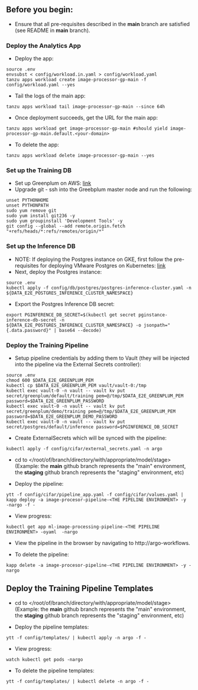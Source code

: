 ## Before you begin:
* Ensure that all pre-requisites described in the **main** branch are satisfied (see README in **main** branch).

### Deploy the Analytics App

* Deploy the app:
```
source .env
envsubst < config/workload.in.yaml > config/workload.yaml
tanzu apps workload create image-processor-gp-main -f config/workload.yaml --yes
```

* Tail the logs of the main app:
```
tanzu apps workload tail image-processor-gp-main --since 64h
```

* Once deployment succeeds, get the URL for the main app:
```
tanzu apps workload get image-processor-gp-main #should yield image-processor-gp-main.default.<your-domain>
```

* To delete the app:
```
tanzu apps workload delete image-processor-gp-main --yes
```

### Set up the Training DB

* Set up Greenplum on AWS: <a href="https://aws.amazon.com/blogs/apn/vmware-greenplum-on-aws-parallel-postgres-for-enterprise-analytics-at-scale/" target="_blank">link</a>
* Upgrade git - ssh into the Greebplum master node and run the following:
```
unset PYTHONHOME
unset PYTHONPATH
sudo yum remove git
sudo yum install git236 -y
sudo yum groupinstall 'Development Tools' -y
git config --global --add remote.origin.fetch "+refs/heads/*:refs/remotes/origin/*"
```

### Set up the Inference DB
* NOTE: If deploying the Postgres instance on GKE, first follow the pre-requisites for deploying VMware Postgres on Kubernetes: <a href="https://docs.vmware.com/en/VMware-SQL-with-Postgres-for-Kubernetes/1.5/vmware-postgres-k8s/GUID-prepare-gke.html" target="_blank">link</a>
* Next, deploy the Postgres instance:
```
source .env
kubectl apply -f config/db/postgres/postgres-inference-cluster.yaml -n ${DATA_E2E_POSTGRES_INFERENCE_CLUSTER_NAMESPACE}
```

* Export the Postgres Inference DB secret:
```
export PGINFERENCE_DB_SECRET=$(kubectl get secret pginstance-inference-db-secret -n ${DATA_E2E_POSTGRES_INFERENCE_CLUSTER_NAMESPACE} -o jsonpath="{.data.password}" | base64 --decode)
```

### Deploy the Training Pipeline
* Setup pipeline credentials by adding them to Vault (they will be injected into the pipeline via the External Secrets controller):
```
source .env
chmod 600 $DATA_E2E_GREENPLUM_PEM
kubectl cp $DATA_E2E_GREENPLUM_PEM vault/vault-0:/tmp
kubectl exec vault-0 -n vault -- vault kv put secret/greenplum/default/training pem=@/tmp/$DATA_E2E_GREENPLUM_PEM password=$DATA_E2E_GREENPLUM_PASSWORD
kubectl exec vault-0 -n vault -- vault kv put secret/greenplum/demo/training pem=@/tmp/$DATA_E2E_GREENPLUM_PEM password=$DATA_E2E_GREENPLUM_DEMO_PASSWORD
kubectl exec vault-0 -n vault -- vault kv put secret/postgres/default/inference password=$PGINFERENCE_DB_SECRET
```

* Create ExternalSecrets which will be synced with the pipeline:
```
kubectl apply -f config/cifar/external_secrets.yaml -n argo
```

* cd to </root/of/branch/directory/with/appropriate/model/stage> 
(Example: the **main** github branch represents the "main" environment, the **staging** github branch represents the "staging" environment, etc)

* Deploy the pipeline:
```
ytt -f config/cifar/pipeline_app.yaml -f config/cifar/values.yaml | kapp deploy -a image-procesor-pipeline-<THE PIPELINE ENVIRONMENT> -y  -nargo -f -
```

* View progress:
```
kubectl get app ml-image-processing-pipeline-<THE PIPELINE ENVIRONMENT> -oyaml  -nargo
```

* View the pipeline in the browser by navigating to http://argo-workflows.<your-domain-name>

* To delete the pipeline:
```
kapp delete -a image-procesor-pipeline-<THE PIPELINE ENVIRONMENT> -y -nargo
```

## Deploy the Training Pipeline Templates
* cd to </root/of/branch/directory/with/appropriate/model/stage>
  (Example: the **main** github branch represents the "main" environment, the **staging** github branch represents the "staging" environment, etc)

* Deploy the pipeline templates:
```
ytt -f config/templates/ | kubectl apply -n argo -f -
```

* View progress:
```
watch kubectl get pods -nargo
```

* To delete the pipeline templates:
```
ytt -f config/templates/ | kubectl delete -n argo -f -
```
